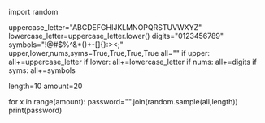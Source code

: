import random

uppercase_letter="ABCDEFGHIJKLMNOPQRSTUVWXYZ"
lowercase_letter=uppercase_letter.lower()
digits="0123456789"
symbols="!@#$%^&*()+-[]{}:><;"
upper,lower,nums,syms=True,True,True,True
all=""
if upper:
    all+=uppercase_letter
if lower:
    all+=lowercase_letter
if nums:
    all+=digits
if syms:
    all+=symbols
                
length=10
amount=20


                
for x in range(amount):
    password="".join(random.sample(all,length))
    print(password)
    


                    
                    
                
                
            
        
